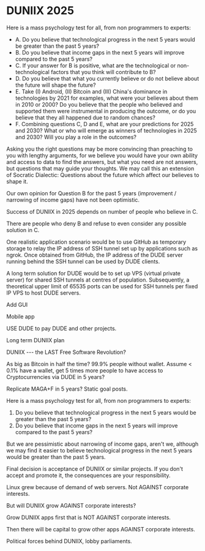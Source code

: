 # DUNIIX 2025

Here is a mass psychology test for all, from non programmers to experts:

- A. Do you believe that technological progress in the next 5 years would be greater than the past 5 years?
- B. Do you believe that income gaps in the next 5 years will improve compared to the past 5 years?
- C. If your answer for B is positive, what are the technological or non-technological factors that you think will contribute to B?
- D. Do you believe that what you currently believe or do not believe about the future will shape the future?
- E. Take (I) Android, (II) Bitcoin and (III) China's dominance in technologies by 2021 for examples, what were your believes about them in 2010 or 2000? Do you believe that the people who believed and supported them were instrumental in producing the outcome, or do you believe that they all happened due to random chances?
- F. Combining questions C, D and E, what are your predictions for 2025 and 2030? What or who will emerge as winners of technologies in 2025 and 2030? Will you play a role in the outcomes?

Asking you the right questions may be more convincing than preaching to you with lengthy arguments, for we believe you would have your own ability and access to data to find the answers, but what you need are not answers, but questions that may guide your thoughts. We may call this an extension of Socratic Dialectic: Questions about the future which affect our believes to shape it.

Our own opinion for Question B for the past 5 years (improvement / narrowing of income gaps) have not been optimistic.

Success of DUNIIX in 2025 depends on number of people who believe in C.

There are people who deny B and refuse to even consider any possible solution in C.

One realistic application scenario would be to use GitHub as temporary storage to relay the IP address of SSH tunnel set up by applications such as ngrok. Once obtained from GitHub, the IP address of the DUDE server running behind the SSH tunnel can be used by DUDE clients. 

A long term solution for DUDE would be to set up VPS (virtual private server) for shared SSH tunnels at centres of population. Subsequently, a theoretical upper limit of 65535 ports can be used for SSH tunnels per fixed IP VPS to host DUDE servers.

Add GUI

Mobile app

USE DUDE to pay DUDE and other projects.

Long term DUNIIX plan

DUNIIX --- the LAST Free Software Revolution?

As big as Bitcoin in half the time? 99.9% people without wallet. Assume < 0.1% have a wallet, get 5 times more people to have access to Cryptocurrencies via DUDE in 5 years?

Replicate MAGA+F in 5 years? Static goal posts.

Here is a mass psychology test for all, from non programmers to experts:

1. Do you believe that technological progress in the next 5 years would be greater than the past 5 years?
2. Do you believe that income gaps in the next 5 years will improve compared to the past 5 years?

But we are pessimistic about narrowing of income gaps, aren't we, although we may find it easier to believe technological progress in the next 5 years would be greater than the past 5 years.

Final decision is acceptance of DUNIIX or similar projects. If you don't accept and promote it, the consequences are your responsibility.

Linux grew because of demand of web servers. Not AGAINST corporate interests.

But will DUNIIX grow AGAINST corporate interests?

Grow DUNIIX apps first that is NOT AGAINST corporate interests.

Then there will be capital to grow other apps AGAINST corporate interests.

Political forces behind DUNIIX, lobby parliaments. 


